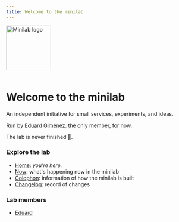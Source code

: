 ```yaml
---
title: Welcome to the minilab
---
```


<img src="/images/minilab.png" alt="Minilab logo" width="120" style="margin-bottom: 1rem;">

# Welcome to the minilab

An independent initiative for small services, experiments, and ideas.

Run by [Eduard Giménez](/eduard). the only member, for now.

The lab is never finished 🚧.

### Explore the lab

- [Home](/): _you're here._
- [Now](/now): what's happening now in the minilab
- [Colophon](/colophon): information of how the minilab is built
- [Changelog](/changelog): record of changes

### Lab members

- [Eduard](/eduard)